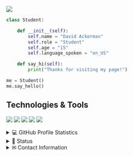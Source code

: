 ![](https://media.discordapp.net/attachments/839948164022009936/973631852193677403/DavidA_WaterDesign_Banner.png)
<br>
```python
class Student:

    def __init__(self):
        self.name = "David Ackerman"
        self.role = "Student"
        self.age = "15"
        self.language_spoken = "en_US"

    def say_hi(self):
        print("Thanks for visiting my page!")

me = Student()
me.say_hello()
```




## Technologies & Tools

![](https://img.shields.io/badge/Editor-VS_Code-informational?style=flat&logo=visual-studio-code&logoColor=white&color=6aa6f8)
![](https://img.shields.io/badge/Editor-Glitch-informational?style=flat&logo=glitch&logoColor=white&color=6aa6f8)
![](https://img.shields.io/badge/Code-Python-informational?style=flat&logo=python&logoColor=white&color=6aa6f8)
![](https://img.shields.io/badge/Code-JavaScript-informational?style=flat&logo=javascript&logoColor=white&color=6aa6f8)
![](https://img.shields.io/badge/Code-HTML_and_CSS-informational?style=flat&logo=html&logoColor=white&color=6aa6f8)

<details> 
  <summary>💻 GitHub Profile Statistics</summary>
  <br/>
    <img alt="GirattleGFX's Github Stats" src="https://denvercoder1-github-readme-stats.vercel.app/api/?username=GirattleGFX&show_icons=true&count_private=true&theme=react&hide_border=true&bg_color=1F222E&title_color=F85D7F&icon_color=F8D866" height="192px"/></a>
  <img alt="GirattleGFX's Top Languages" src="https://github-readme-stats.vercel.app/api/top-langs/?username=GirattleGFX&langs_count=8&layout=compact&theme=react&hide_border=true&bg_color=1F222E&title_color=F85D7F&icon_color=F8D866&hide=Jupyter%20Notebook" height="192px"/></a>
  <br/>
  <b>Note:</b> Top languages is only a metric of the languages my public code consists of and doesn't reflect experience or skill level.
</details>


<details> 
  <summary>📄 Status</summary>
    <br>
    <a href="https://discord.com/users/650060151230955573"><img alt="Discord Status" src="https://lanyard.cnrad.dev/api/650060151230955573"></a>
    <br>
</details>

<details>
  <summary>✉ Contact Information</summary>
   <br>
    <table>
    <tr><th colspan="2"><b>Contact Me</b></th></tr>
        <tr><td><b>E-Mail</b></td><td><b><a href="mailto:david.ackerman2006@gmail.com">david.ackerman2006@gmail.com</a></b></td></tr>
        <tr><td><b>Discord</b></td><td><b><a href="https://discord.com/users/650060151230955573">@GirattleGFX#8924</a></b></td></tr>
        <tr><td><b>Twitter</b></td><td><b><a href="https://twitter.com/GirattleGFX">@GirattleGFX</a></b></td></tr>
        <tr><td><b>Linked In</b></td><td><b><a href="https://www.linkedin.com/in/david-ackerman-857792206/">u/David Ackerman</a></b></td></tr>
    </table>
    Want to buy me a coffie? Go ahead! https://buymeacoffee.com/girattle
    </div>
   <br>
</details>

